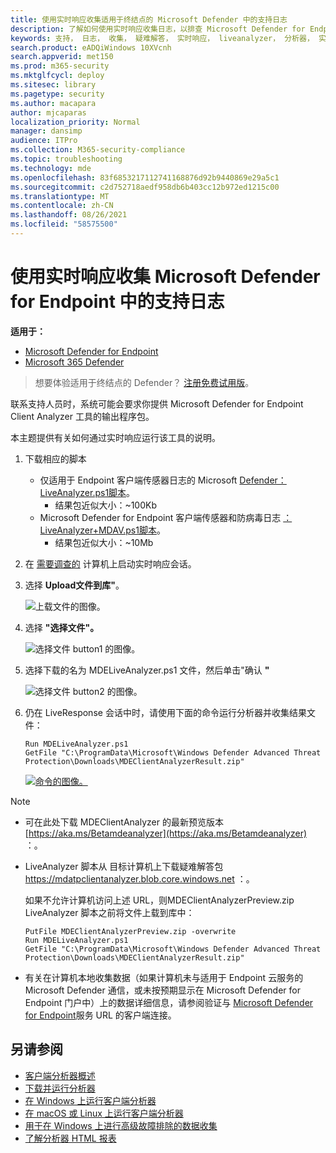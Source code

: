```yaml
---
title: 使用实时响应收集适用于终结点的 Microsoft Defender 中的支持日志
description: 了解如何使用实时响应收集日志，以排查 Microsoft Defender for Endpoints 问题
keywords: 支持， 日志， 收集， 疑难解答， 实时响应， liveanalyzer， 分析器， 实时， 响应
search.product: eADQiWindows 10XVcnh
search.appverid: met150
ms.prod: m365-security
ms.mktglfcycl: deploy
ms.sitesec: library
ms.pagetype: security
ms.author: macapara
author: mjcaparas
localization_priority: Normal
manager: dansimp
audience: ITPro
ms.collection: M365-security-compliance
ms.topic: troubleshooting
ms.technology: mde
ms.openlocfilehash: 83f6853217112741168876d92b9440869e29a5c1
ms.sourcegitcommit: c2d752718aedf958db6b403cc12b972ed1215c00
ms.translationtype: MT
ms.contentlocale: zh-CN
ms.lasthandoff: 08/26/2021
ms.locfileid: "58575500"
---
```

# <a name="collect-support-logs-in-microsoft-defender-for-endpoint-using-live-response"></a>使用实时响应收集 Microsoft Defender for Endpoint 中的支持日志


**适用于：**
- [Microsoft Defender for Endpoint](https://go.microsoft.com/fwlink/p/?linkid=2154037)
- [Microsoft 365 Defender](https://go.microsoft.com/fwlink/?linkid=2118804)

> 想要体验适用于终结点的 Defender？ [注册免费试用版](https://signup.microsoft.com/create-account/signup?products=7f379fee-c4f9-4278-b0a1-e4c8c2fcdf7e&ru=https://aka.ms/MDEp2OpenTrial?ocid=docs-wdatp-pullalerts-abovefoldlink)。


联系支持人员时，系统可能会要求你提供 Microsoft Defender for Endpoint Client Analyzer 工具的输出程序包。

本主题提供有关如何通过实时响应运行该工具的说明。

1. 下载相应的脚本
   - 仅适用于 Endpoint 客户端传感器日志的 Microsoft [ Defender：LiveAnalyzer.ps1脚本](https://aka.ms/MDELiveAnalyzer)。
      - 结果包近似大小：~100Kb
   - Microsoft Defender for Endpoint 客户端传感器和防病毒日志 [：LiveAnalyzer+MDAV.ps1脚本](https://aka.ms/MDELiveAnalyzerAV)。
       - 结果包近似大小：~10Mb

2. 在 [需要调查的](live-response.md#initiate-a-live-response-session-on-a-device) 计算机上启动实时响应会话。

3. 选择 **Upload文件到库"**。

    ![上载文件的图像。](images/upload-file.png)

4. 选择 **"选择文件"。**

    ![选择文件 button1 的图像。](images/choose-file.png)

5. 选择下载的名为 MDELiveAnalyzer.ps1 文件，然后单击"确认 **"**

   ![选择文件 button2 的图像。](images/analyzer-file.png)

6. 仍在 LiveResponse 会话中时，请使用下面的命令运行分析器并收集结果文件：

    ```console
    Run MDELiveAnalyzer.ps1
    GetFile "C:\ProgramData\Microsoft\Windows Defender Advanced Threat Protection\Downloads\MDEClientAnalyzerResult.zip"
    ```

    [![命令的图像。](images/analyzer-commands.png)](images/analyzer-commands.png#lightbox)

> [!NOTE]
>
> - 可在此处下载 MDEClientAnalyzer 的最新预览版本 [https://aka.ms/Betamdeanalyzer](https://aka.ms/Betamdeanalyzer) ：。
>
> - LiveAnalyzer 脚本从 目标计算机上下载疑难解答包 https://mdatpclientanalyzer.blob.core.windows.net ：。
>
>   如果不允许计算机访问上述 URL，则MDEClientAnalyzerPreview.zip LiveAnalyzer 脚本之前将文件上载到库中：
>
>   ```console
>   PutFile MDEClientAnalyzerPreview.zip -overwrite
>   Run MDELiveAnalyzer.ps1
>   GetFile "C:\ProgramData\Microsoft\Windows Defender Advanced Threat Protection\Downloads\MDEClientAnalyzerResult.zip"
>   ```
>
> - 有关在计算机本地收集数据（如果计算机未与适用于 Endpoint 云服务的 Microsoft Defender 通信，或未按预期显示在 Microsoft Defender for Endpoint 门户中）上的数据详细信息，请参阅验证与 [Microsoft Defender for Endpoint](configure-proxy-internet.md#verify-client-connectivity-to-microsoft-defender-for-endpoint-service-urls)服务 URL 的客户端连接。


## <a name="see-also"></a>另请参阅
- [客户端分析器概述](overview-client-analyzer.md)
- [下载并运行分析器](download-client-analyzer.md)
- [在 Windows 上运行客户端分析器](run-analyzer-windows.md)
- [在 macOS 或 Linux 上运行客户端分析器](run-analyzer-macos-linux.md)
- [用于在 Windows 上进行高级故障排除的数据收集](data-collection-analyzer.md)
- [了解分析器 HTML 报表](analyzer-report.md)

